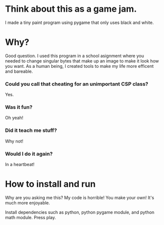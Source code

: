 # Think about this as a game jam.
I made a tiny paint program using pygame that only uses black and white.
# Why?
Good question. I used this program in a school asignment where you needed to change singular bytes that make up an image to make it look how you want.
As a human being, I created tools to make my life more efficent and bareable. 

### Could you call that cheating for an unimportant CSP class?

Yes.

### Was it fun?

Oh yeah!

### Did it teach me stuff?

Why not!

### Would I do it again?

In a heartbeat!

# How to install and run

Why are you asking me this? My code is horrible! You make your own! It's much more enjoyable.

Install dependencies such as python, python pygame module, and python math module. Press play.
